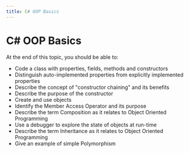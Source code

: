 ```yaml
---
title: C# OOP Basics
---
```

# C# OOP Basics

At the end of this topic, you should be able to:

- Code a class with properties, fields, methods and constructors
- Distinguish auto-implemented properties from explicitly implemented properties
- Describe the concept of "constructor chaining" and its benefits
- Describe the purpose of the constructor
- Create and use objects
- Identify the Member Access Operator and its purpose
- Describe the term Composition as it relates to Object Oriented Programming
- Use a debugger to explore the state of objects at run-time
- Describe the term Inheritance as it relates to Object Oriented Programming
- Give an example of simple Polymorphism
